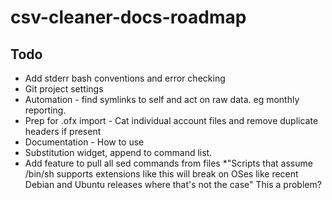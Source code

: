 # csv-cleaner-docs-roadmap

## Todo

* Add stderr bash conventions and error checking
* Git project settings
* Automation - find symlinks to self and act on raw data. eg monthly reporting.
* Prep for .ofx import - Cat individual account files and remove duplicate headers if present
* Documentation - How to use
* Substitution widget, append to command list.
* Add feature to pull all sed commands from files
*"Scripts that assume /bin/sh supports extensions like this will break on OSes like recent Debian and Ubuntu releases where that's not the case" This a problem?
